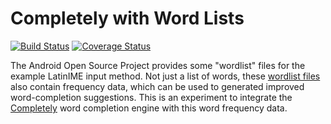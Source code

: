 # Completely with Word Lists

[![Build Status](https://travis-ci.org/hufman/completely_wordlist.svg?branch=master)](https://travis-ci.org/hufman/completely_wordlist)
[![Coverage Status](https://coveralls.io/repos/github/hufman/completely_wordlist/badge.svg?branch=master)](https://coveralls.io/github/hufman/completely_wordlist?branch=master)

The Android Open Source Project provides some "wordlist" files for the example LatinIME input method.
Not just a list of words, these [wordlist files](https://android.googlesource.com/platform/packages/inputmethods/LatinIME/+/master/dictionaries/sample.combined) also contain frequency data,
which can be used to generated improved word-completion suggestions.
This is an experiment to integrate the [Completely](https://github.com/fmmfonseca/completely) word completion engine with this word frequency data.